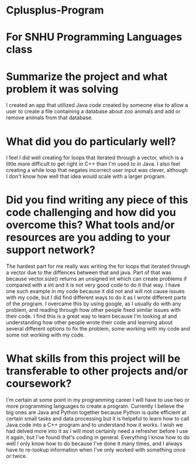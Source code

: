 # Cplusplus-Program
# For SNHU Programming Languages class

# Summarize the project and what problem it was solving
I created an app that utilized Java code created by someone else to allow a user to create a file containing a database about zoo animals and add or remove animals from that database. 

# What did you do particularly well?
I feel I did well creating for loops that iterated through a vector, which is a little more difficult to get right in C++ than I'm used to in Java. I also feel creating a while loop that negates incorrect user input was clever, although I don't know how well that idea would scale with a larger program. 

# Did you find writing any piece of this code challenging and how did you overcome this? What tools and/or resources are you adding to your support network?
The hardest part for me really was writing the for loops that iterated through a vector due to the diffences between that and java. Part of that was because vector.size() returns an unsigned int which can create problems if compared with a int and it is not very good code to do it that way. I have one such example in my code because it did not and will not cause issues with my code, but I did find different ways to do it as I wrote different parts of the program. I overcame this by using google, as I usually do with any problem, and reading through how other people fixed similar issues with their code. I find this is a great way to learn because I'm looking at and understanding how other people wrote their code and learning about several different options to fix the problem, some working with my code and some not working with my code. 

# What skills from this project will be transferable to other projects and/or coursework? 
I'm certain at some point in my programming career I will have to use two or more programming languages to create a program. Currently I believe the big ones are Java and Python together because Python is quite efficient at certain small tasks and data processing but it is helpeful to learn how to call Java code into a C++ program and to understand how it works. I wish we had delved more into it as I will most certainly need a refresher before I use it again, but I've found that's coding in general. Everything I know how to do well I only know how to do because I've done it many times, and I always have to re-lookup information when I've only worked with something once or twice. 
